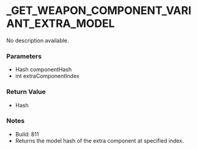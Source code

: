 # _GET_WEAPON_COMPONENT_VARIANT_EXTRA_MODEL

No description available.

### Parameters
* Hash componentHash
* int extraComponentIndex

### Return Value
* Hash

### Notes
* Build: 811
* Returns the model hash of the extra component at specified index.

